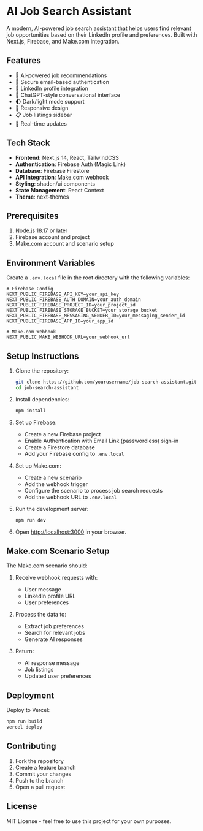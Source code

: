 # AI Job Search Assistant

A modern, AI-powered job search assistant that helps users find relevant job opportunities based on their LinkedIn profile and preferences. Built with Next.js, Firebase, and Make.com integration.

## Features

- 🤖 AI-powered job recommendations
- 🔐 Secure email-based authentication
- 💼 LinkedIn profile integration
- 💬 ChatGPT-style conversational interface
- 🌓 Dark/light mode support
- 📱 Responsive design
- 📋 Job listings sidebar
- 🔄 Real-time updates

## Tech Stack

- **Frontend**: Next.js 14, React, TailwindCSS
- **Authentication**: Firebase Auth (Magic Link)
- **Database**: Firebase Firestore
- **API Integration**: Make.com webhook
- **Styling**: shadcn/ui components
- **State Management**: React Context
- **Theme**: next-themes

## Prerequisites

1. Node.js 18.17 or later
2. Firebase account and project
3. Make.com account and scenario setup

## Environment Variables

Create a `.env.local` file in the root directory with the following variables:

```env
# Firebase Config
NEXT_PUBLIC_FIREBASE_API_KEY=your_api_key
NEXT_PUBLIC_FIREBASE_AUTH_DOMAIN=your_auth_domain
NEXT_PUBLIC_FIREBASE_PROJECT_ID=your_project_id
NEXT_PUBLIC_FIREBASE_STORAGE_BUCKET=your_storage_bucket
NEXT_PUBLIC_FIREBASE_MESSAGING_SENDER_ID=your_messaging_sender_id
NEXT_PUBLIC_FIREBASE_APP_ID=your_app_id

# Make.com Webhook
NEXT_PUBLIC_MAKE_WEBHOOK_URL=your_webhook_url
```

## Setup Instructions

1. Clone the repository:
   ```bash
   git clone https://github.com/yourusername/job-search-assistant.git
   cd job-search-assistant
   ```

2. Install dependencies:
   ```bash
   npm install
   ```

3. Set up Firebase:
   - Create a new Firebase project
   - Enable Authentication with Email Link (passwordless) sign-in
   - Create a Firestore database
   - Add your Firebase config to `.env.local`

4. Set up Make.com:
   - Create a new scenario
   - Add the webhook trigger
   - Configure the scenario to process job search requests
   - Add the webhook URL to `.env.local`

5. Run the development server:
   ```bash
   npm run dev
   ```

6. Open [http://localhost:3000](http://localhost:3000) in your browser.

## Make.com Scenario Setup

The Make.com scenario should:

1. Receive webhook requests with:
   - User message
   - LinkedIn profile URL
   - User preferences

2. Process the data to:
   - Extract job preferences
   - Search for relevant jobs
   - Generate AI responses

3. Return:
   - AI response message
   - Job listings
   - Updated user preferences

## Deployment

Deploy to Vercel:

```bash
npm run build
vercel deploy
```

## Contributing

1. Fork the repository
2. Create a feature branch
3. Commit your changes
4. Push to the branch
5. Open a pull request

## License

MIT License - feel free to use this project for your own purposes. 